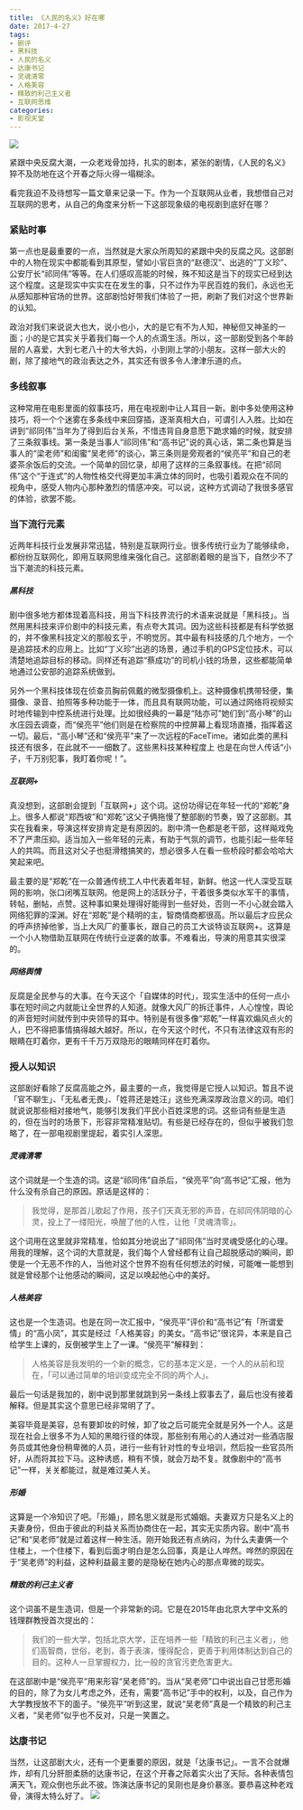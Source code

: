 ```yaml
---
title: 《人民的名义》好在哪
date: 2017-4-27
tags: 
- 剧评
- 黑科技
- 人民的名义
- 达康书记
- 灵魂清零
- 人格美容
- 精致的利己主义者
- 互联网思维
categories:
- 影视天堂
---
```


![](/image/movie/rmdmy.png)

紧跟中央反腐大潮，一众老戏骨加持，扎实的剧本，紧张的剧情，《人民的名义》猝不及防地在这个开春之际火得一塌糊涂。
<!-- more -->

看完我迫不及待想写一篇文章来记录一下。作为一个互联网从业者，我想借自己对互联网的思考，从自己的角度来分析一下这部现象级的电视剧到底好在哪？

### 紧贴时事
第一点也是最重要的一点，当然就是大家众所周知的紧跟中央的反腐之风。这部剧中的人物在现实中都能看到其原型，譬如小官巨贪的“赵德汉”、出逃的“丁义珍”、公安厅长“祁同伟”等等。在人们感叹高能的时候，殊不知这是当下的现实已经到达这个程度。这是现实中实实在在发生的事，只不过作为平民百姓的我们，永远也无从感知那种官场的世界。这部剧恰好带我们体验了一把，刷新了我们对这个世界新的认知。

政治对我们来说说大也大，说小也小，大的是它有不为人知，神秘但又神圣的一面；小的是它其实关乎着我们每一个人的点滴生活。所以，这一部剧受到各个年龄层的人喜爱，大到七老八十的大爷大妈，小到刚上学的小朋友。这样一部大火的剧，除了接地气的政治表达之外，其实还有很多令人津津乐道的点。

### 多线叙事
这种常用在电影里面的叙事技巧，用在电视剧中让人耳目一新。剧中多处使用这种技巧，将一个个迷雾在多条线中来回穿插，逐渐真相大白，可谓引人入胜。比如在讲到“祁同伟”当年为了得到后台关系，不惜违背自身意愿下跪求婚的时候，就安排了三条叙事线。第一条是当事人“祁同伟”和“高书记”说的真心话，第二条也算是当事人的“梁老师”和闺蜜“吴老师”的谈心，第三条则是旁观者的“侯亮平”和自己的老婆茶余饭后的交流。一个简单的回忆录，却用了这样的三条叙事线。在把“祁同伟”这个“于连式”的人物性格交代得更加丰满立体的同时，也吸引着观众在不同的视角中，感受人物内心那种激烈的情感冲突。可以说，这种方式调动了我很多感官的体验，欲罢不能。

### 当下流行元素
近两年科技行业发展非常迅猛，特别是互联网行业。很多传统行业为了能够续命，都纷纷互联网化，即用互联网思维来强化自己。这部剧着眼的是当下，自然少不了当下潮流的科技元素。

##### 黑科技
剧中很多地方都体现着高科技，用当下科技界流行的术语来说就是「黑科技」。当然用黑科技来评价剧中的科技元素，有点夸大其词。因为这些科技都是有科学依据的，并不像黑科技定义的那般玄乎，不明觉厉。其中最有科技感的几个地方，一个是追踪技术的应用上。比如“丁义珍”出逃的场景，通过手机的GPS定位技术，可以清楚地追踪目标的移动。同样还有追踪“蔡成功”的司机小钱的场景，这些都能简单地通过公安部的追踪系统做到。

另外一个黑科技体现在侦查员胸前佩戴的微型摄像机上。这种摄像机携带轻便，集摄像、录音、拍照等多种功能于一体，而且具有联网功能，可以通过网络将视频实时地传输到中控系统进行处理。比如很经典的一幕是“陆亦可”她们到“高小琴”的山水庄园去调查，而“侯亮平”他们则是在检察院的中控屏幕上看现场直播，指挥着这一切。最后，“高小琴”还和“侯亮平”来了一次远程的FaceTime。诸如此类的黑科技还有很多，在此就不一一细数了。这些黑科技某种程度上 也是在向世人传话“小子，千万别犯事，我盯着你呢！”。

##### 互联网+
真没想到，这部剧会提到「互联网+」这个词。这份功得记在年轻一代的“郑乾”身上。很多人都说“郑西坡”和“郑乾”这父子俩拖慢了整部剧的节奏，毁了这部剧。其实在我看来，导演这样安排肯定是有原因的。剧中清一色都是老干部，这样飚戏免不了严肃压抑。适当加入一些年轻的元素，有助于气氛的调节，也能引起一些年轻人的共鸣。而且这对父子也挺滑稽搞笑的，想必很多人在看一些桥段时都会哈哈大笑起来吧。

最主要的是“郑乾”在一众普通传统工人中代表着年轻，新鲜。他这一代人深受互联网的影响，张口闭嘴互联网。他是网上的活跃分子，干着很多类似水军干的事情，转帖，删帖，点赞。这种事如果处理得好能得到一些好处，否则一不小心就会踏入网络犯罪的深渊。好在“郑乾”是个精明的主，智商情商都很高。所以最后才应民众的呼声挤掉他爹，当上大风厂的董事长，跟自己的员工大谈特谈互联网+。这算是一个小人物借助互联网在传统行业逆袭的故事。不难看出，导演的用意其实很深的。

##### 网络舆情
反腐是全民参与的大事。在今天这个「自媒体的时代」，现实生活中的任何一点小事在短时间之内就能让全世界的人知道。就像大风厂的拆迁事件，人心惶惶，舆论的声音短时间就传到中央领导的耳中。特别是有很多像“郑乾”一样喜欢煽风点火的人，巴不得把事情搞得越大越好。所以，在今天这个时代，不只有法律这双有形的眼睛在盯着你，更有千千万万双隐形的眼睛同样在盯着你。

### 授人以知识
这部剧好看除了反腐高能之外，最主要的一点，我觉得是它授人以知识。暂且不说「官不聊生」、「无私者无畏」、「姓蒋还是姓汪」这些充满深厚政治意义的词。咱们就说说那些相对接地气，能够引发我们平民小百姓深思的词。这些词有些是生造的，但在当时的场景下，形容非常精准贴切。有些是已经存在的，但似乎被我们忽略了，在一部电视剧里提起，着实引人深思。

##### 灵魂清零
这个词就是一个生造的词。这是“祁同伟”自杀后，“侯亮平”向“高书记”汇报，他为什么没有杀自己的原因。原话是这样的：
> 我觉得，是那首儿歌起了作用，孩子们天真无邪的声音，在祁同伟阴暗的心灵，投上了一缕阳光，唤醒了他的人性，让他「灵魂清零」。

这个词用在这里就非常精准，恰如其分地说出了“祁同伟”当时灵魂受感化的心理。用我的理解，这个词的大意就是，我们每个人曾经都有让自己超脱感动的瞬间，即使是一个无恶不作的人，当他对这个世界不抱有任何想法的时候，可能唯一能想到就是曾经那个让他感动的瞬间，这足以唤起他心中的美好。

##### 人格美容
这也是一个生造词。也是在同一次汇报中，“侯亮平”评价和“高书记”有「所谓爱情」的“高小凤”，其实是经过「人格美容」的美女。“高书记”很诧异，本来是自己给学生上课的，反倒被学生上了一课。“侯亮平”解释到：
> 人格美容是我发明的一个新的概念，它的基本定义是，一个人的从前和现在，「可以通过简单的培训变成完全不同的两个人」。

最后一句话是我加的，剧中说到那里就跳到另一条线上叙事去了，最后也没有接着解释。但是其实这个意思已经非常明了了。

美容毕竟是美容，总有要卸妆的时候，卸了妆之后可能完全就是另外一个人。这是现在社会上很多不为人知的黑暗行径的体现，那些别有用心的人通过对一些酒店服务员或其他身份稍卑微的人员，进行一些有针对性的专业培训，然后投一些官员所好，从而将其拉下马。这种诱惑，稍有不慎，就会万劫不复。就像剧中的“高书记”一样，关关都能过，就是难过美人关。

##### 形婚
这算是一个冷知识了吧。「形婚」，顾名思义就是形式婚姻。夫妻双方只是名义上的夫妻身份，但由于彼此的利益关系而协商住在一起，其实无实质内容。剧中“高书记”和“吴老师”就是过着这样一种生活。刚开始我还有点纳闷，为什么夫妻俩一个住楼上，一个住楼下，看到后面才明白是怎么回事，真是让人哗然。哗然的原因在于“吴老师”的利益，这种利益最主要的是隐秘在她内心的那点卑微的现实。

##### 精致的利己主义者
这个词虽不是生造词，但是一个非常新的词。它是在2015年由北京大学中文系的钱理群教授首次提出的：
> 我们的一些大学，包括北京大学，正在培养一些「精致的利己主义者」，他们高智商，世俗，老到，善于表演，懂得配合，更善于利用体制达到自己的目的。这种人一旦掌握权力，比一般的贪官污吏危害更大。

在这部剧中是“侯亮平”用来形容“吴老师”的。当从“吴老师”口中说出自己甘愿形婚的目的，除了为女儿考虑之外，还有，需要“高书记”手中的权利，以及，自己作为大学教授放不下的面子。“侯亮平”听到这里，就说“吴老师”真是一个精致的利己主义者，“吴老师”似乎也不反对，只是一笑置之。

### 达康书记
当然，让这部剧大火，还有一个更重要的原因，就是「达康书记」。一言不合就爆炸，却有几分肝胆柔肠的达康书记，在这个开春之际着实火出了天际。各种表情包满天飞，观众倒也乐此不彼。饰演达康书记的吴刚也是身价暴涨。要恭喜这种老戏骨，演得太特么好了。
![](/image/movie/dksj.jpg)